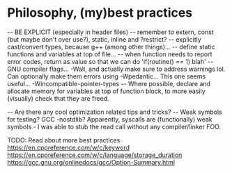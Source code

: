 # Philosophy, (my)best practices
-- BE EXPLICIT (especially in header files)
-- remember to extern, const (but maybe don't over use?), static, inline and ?restrict?
-- explicitly cast/convert types, because g++ (among other things)...
-- define static functions and variables at top of file...
-- when function needs to report error codes, return as value so that we can do 'if(routine() == 1) blah' 
-- GNU compiler flags... -Wall, and actually make sure to address warnings lol. Can optionally make them errors using -Wpedantic... This one seems useful... -Wincompatible-pointer-types
-- Where possible, declare and allocate memory for variables at top of function block, to more easily (visually) check that they are freed.

-- Are there any cool optimization related tips and tricks?
-- Weak symbols for testing? GCC -nostdlib? Apparently, syscalls are (functionally) weak symbols - I was able to stub the read call without any compiler/linker FOO. 

TODO: Read about more best practices
https://en.cppreference.com/w/c/keyword
https://en.cppreference.com/w/c/language/storage_duration
https://gcc.gnu.org/onlinedocs/gcc/Option-Summary.html
